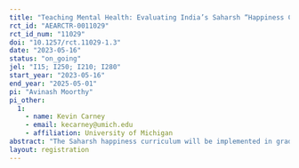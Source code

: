 ```yaml
---
title: "Teaching Mental Health: Evaluating India’s Saharsh “Happiness Curriculum”"
rct_id: "AEARCTR-0011029"
rct_id_num: "11029"
doi: "10.1257/rct.11029-1.3"
date: "2023-05-16"
status: "on_going"
jel: "I15; I250; I210; I280"
start_year: "2023-05-16"
end_year: "2025-05-01"
pi: "Avinash Moorthy"
pi_other:
  1:
    - name: Kevin Carney
    - email: kecarney@umich.edu
    - affiliation: University of Michigan
abstract: "The Saharsh happiness curriculum will be implemented in grades 1-8 across Tripura public schools in the 2023-2024 and 2024-2025 school years. The curriculum consists of daily happiness classes, where students engage in mindfulness, storytelling with open-ended discussions, and reflective conversations and activities designed to help students experience happiness. This study would be the first to evaluate the effectiveness of a happiness curriculum, exploring its impact on student mental health, wellness, academic achievement, grit, self-control, and social networks. Further, this study will compare the benefits of the curriculum to the opportunity cost of reduced learning time and explore its mechanisms. In doing so, we seek to assess the value of one of the largest non-cognitive skills and socioemotional learning initiatives in the world, and its potential as a driver of improved youth mental health."
layout: registration
---
```


